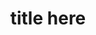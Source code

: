 ---
layout: work-template
title: title here
type: type of project
description: problem/solution/result
img1: packaging-project-1.jpg
img2: photo
img3: other photo
---